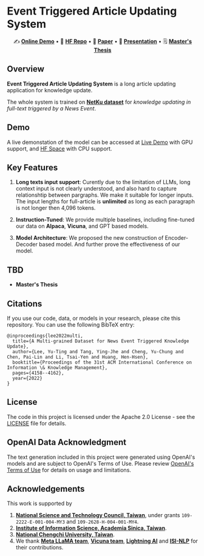 # Event Triggered Article Updating System

<p align="center">
✍️ <a href="http://140.119.164.212:7840" target="_blank"><b>Online Demo</b></a> 
•
🤗 <a href="https://huggingface.co/theQuert" target="_blank"><b>HF Repo</b></a>
•
📃 <a href="https://dl.acm.org/doi/10.1145/3511808.3557537" target="_blank"><b>Paper</b></a>  
•
📎 <a href="https://github.com/theQuert/Event-Triggered-Article-Updating-System/tree/main/docs/YTLee_s_Oral_Presentation.pdf" target="_blank"><b>Presentation</b></a>
•
🗒️ <a href="" target="_blank"><b>Master's Thesis</b></a>

## Overview
**Event Triggered Article Updating System** is a long article updating application for knowledge update.

The whole system is trained on [**NetKu dataset**](https://github.com/hhhuang/NetKu) for *knowledge updating in full-text triggered by a News Event*.

## Demo
A live demonstation of the model can be accessed at [Live Demo](http://140.119.164.212:7840) with GPU support, and [HF Space](https://huggingface.co/spaces/theQuert/Event-Triggered-Article-Updating-System) with CPU support.

## Key Features
1. **Long texts input support**: Curently due to the limitation of LLMs, long context input is not clearly understood, and also hard to capture relationshtip between pargraphs. We make it suitable for longer inputs. The input lengths for full-article is **unlimited** as long as each paragraph is not longer then 4,096 tokens.

2. **Instruction-Tuned**: We provide multiple baselines, including fine-tuned our data on **Alpaca**, **Vicuna**,  and GPT based models.

3. **Model Architecture**: We proposed the new construction of Encoder-Decoder based model. And further prove the effectiveness of our model.

## TBD
- **Master's Thesis**

## Citations
If you use our code, data, or models in your research, please cite this repository. You can use the following BibTeX entry:

```bibtext
@inproceedings{lee2022multi,
  title={A Multi-grained Dataset for News Event Triggered Knowledge Update},
  author={Lee, Yu-Ting and Tang, Ying-Jhe and Cheng, Yu-Chung and Chen, Pai-Lin and Li, Tsai-Yen and Huang, Hen-Hsen},
  booktitle={Proceedings of the 31st ACM International Conference on Information \& Knowledge Management},
  pages={4158--4162},
  year={2022}
}
```

## License
The code in this project is licensed under the Apache 2.0 License - see the [LICENSE](LICENSE) file for details.

## OpenAI Data Acknowledgment
The text generation included in this project were generated using OpenAI's models and are subject to OpenAI's Terms of Use. Please review [OpenAI's Terms of Use](https://openai.com/policies/terms-of-use) for details on usage and limitations.

## Acknowledgements
This work is supported by 
1. [**National Science and Technology Council, Taiwan**](https://www.nstc.gov.tw/?l=en), under grants `109-2222-E-001-004-MY3` and `109-2628-H-004-001-MY4`.
2. [**Institute of Information Science, Academia Sinica, Taiwan**](https://www.iis.sinica.edu.tw/en/index.html/).
3. [**National Chengchi University, Taiwan**](https://www.nccu.edu.tw/).
4. We thank [**Meta LLaMA team**](https://github.com/facebookresearch/llama), [**Vicuna team**](https://github.com/lm-sys/FastChat), [**Lightning AI**](https://lightning.ai/) and [**ISI-NLP**](https://github.com/isi-nlp/NewsEdits) for their contributions.

